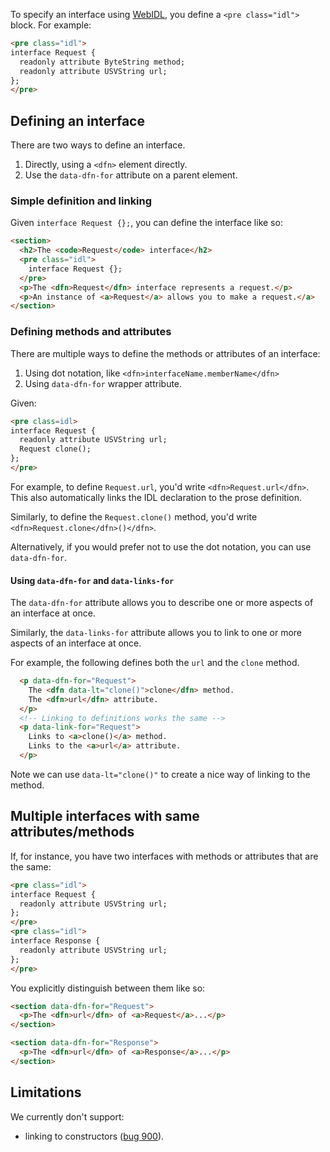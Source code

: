 To specify an interface using [WebIDL](http://heycam.github.io/webidl/), you define a `<pre class="idl">` block. For example:

```HTML
<pre class="idl">
interface Request {
  readonly attribute ByteString method;
  readonly attribute USVString url;
};
</pre>
```

## Defining an interface
There are two ways to define an interface. 

 1. Directly, using a `<dfn>` element directly.
 1. Use the `data-dfn-for` attribute on a parent element. 

### Simple definition and linking 

Given `interface Request {};`, you can define the interface like so:

```HTML
<section>
  <h2>The <code>Request</code> interface</h2>
  <pre class="idl">
    interface Request {};
  </pre>
  <p>The <dfn>Request</dfn> interface represents a request.</p>
  <p>An instance of <a>Request</a> allows you to make a request.</a>
</section>
```

### Defining methods and attributes
There are multiple ways to define the methods or attributes of an interface: 

 1. Using dot notation, like `<dfn>interfaceName.memberName</dfn>`
 1. Using `data-dfn-for` wrapper attribute.

Given:

```HTML
<pre class=idl>
interface Request {
  readonly attribute USVString url;
  Request clone();
};
</pre>
```

For example, to define `Request.url`, you'd write `<dfn>Request.url</dfn>`. This also automatically links the IDL declaration to the prose definition. 

Similarly, to define the `Request.clone()` method, you'd write `<dfn>Request.clone</dfn>()</dfn>`.

Alternatively, if you would prefer not to use the dot notation, you can use `data-dfn-for`. 

#### Using `data-dfn-for` and `data-links-for`

The `data-dfn-for` attribute allows you to describe one or more aspects of an interface at once.

Similarly, the `data-links-for` attribute allows you to link to one or more aspects of an interface at once.

For example, the following defines both the `url` and the `clone` method.

```HTML
  <p data-dfn-for="Request">
    The <dfn data-lt="clone()">clone</dfn> method.
    The <dfn>url</dfn> attribute.
  </p>
  <!-- Linking to definitions works the same -->
  <p data-link-for="Request">
    Links to <a>clone()</a> method.
    Links to the <a>url</a> attribute.
  </p>
```

Note we can use `data-lt="clone()"` to create a nice way of linking to the method.

## Multiple interfaces with same attributes/methods

If, for instance, you have two interfaces with methods or attributes that are the same: 

```HTML
<pre class="idl">
interface Request {
  readonly attribute USVString url;
};
</pre>
<pre class="idl">
interface Response {
  readonly attribute USVString url;
};
</pre>
```

You explicitly distinguish between them like so: 

```HTML
<section data-dfn-for="Request">
  <p>The <dfn>url</dfn> of <a>Request</a>...</p>
</section>

<section data-dfn-for="Response">
  <p>The <dfn>url</dfn> of <a>Response</a>...</p>
</section>
```

## Limitations

We currently don't support:
 * linking to constructors ([bug 900](https://github.com/w3c/respec/issues/900)). 